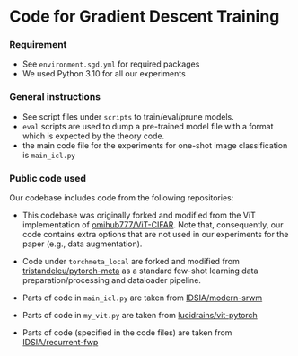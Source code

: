 # Code for Gradient Descent Training

### Requirement

- See `environment.sgd.yml` for required packages
- We used Python 3.10 for all our experiments


### General instructions

- See script files under `scripts` to train/eval/prune models.
- `eval` scripts are used to dump a pre-trained model file with a format which is expected by the theory code.
- the main code file for the experiments for one-shot image classification is `main_icl.py`

### Public code used

Our codebase includes code from the following repositories:

* This codebase was originally forked and modified from the ViT implementation of [omihub777/ViT-CIFAR](https://github.com/omihub777/ViT-CIFAR). Note that, consequently, our code contains extra options that are not used in our experiments for the paper (e.g., data augmentation).

* Code under `torchmeta_local` are forked and modified from [tristandeleu/pytorch-meta](https://github.com/tristandeleu/pytorch-meta) as a standard few-shot learning data preparation/processing and dataloader pipeline.

* Parts of code in `main_icl.py` are taken from [IDSIA/modern-srwm](https://github.com/IDSIA/modern-srwm/tree/main/supervised_learning)

* Parts of code in `my_vit.py` are taken from [lucidrains/vit-pytorch](https://github.com/lucidrains/vit-pytorch/blob/main/vit_pytorch/vit.py)

* Parts of code (specified in the code files) are taken from [IDSIA/recurrent-fwp](https://github.com/IDSIA/recurrent-fwp/blob/master/algorithmic/listops_data.py)
